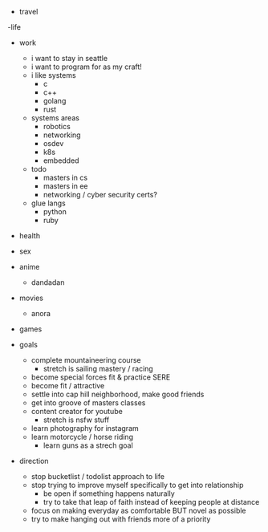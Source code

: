 - travel

-life

- work
    - i want to stay in seattle
    - i want to program for as my craft!
    - i like systems
        - c
        - c++
        - golang
        - rust
    - systems areas
        - robotics
        - networking
        - osdev
        - k8s
        - embedded
    - todo
        - masters in cs
        - masters in ee
        - networking / cyber security certs?
    - glue langs
        - python
        - ruby

- health

- sex

- anime
    - dandadan

- movies
    - anora

- games

- goals
    - complete mountaineering course
        - stretch is sailing mastery / racing
    - become special forces fit & practice SERE
    - become fit / attractive
    - settle into cap hill neighborhood, make good friends
    - get into groove of masters classes
    - content creator for youtube
        - stretch is nsfw stuff
    - learn photography for instagram
    - learn motorcycle / horse riding
        - learn guns as a strech goal

- direction
    - stop bucketlist / todolist approach to life
    - stop trying to improve myself specifically to get into relationship
        - be open if something happens naturally
        - try to take that leap of faith instead of keeping people at distance
    - focus on making everyday as comfortable BUT novel as possible
    - try to make hanging out with friends more of a priority
